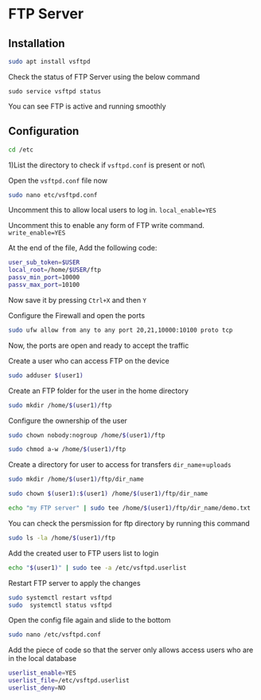 # FTP Server

## Installation



```bash
sudo apt install vsftpd
```
Check the status of FTP Server using the below command
```
sudo service vsftpd status
```
You can see FTP is active and running smoothly

## Configuration
```bash
cd /etc
``` 
1)List the directory to check if  `vsftpd.conf` is present or not\

Open the `vsftpd.conf` file now 
```bash
sudo nano etc/vsftpd.conf
```
Uncomment this to allow local users to log in.
`local_enable=YES`

Uncomment this to enable any form of FTP write command.
`write_enable=YES`

At the end of the file, 
Add the following code:
```bash
user_sub_token=$USER
local_root=/home/$USER/ftp
passv_min_port=10000
passv_max_port=10100
``` 
Now save it by pressing `Ctrl+X` and then `Y`

Configure the Firewall and open the ports
```bash
sudo ufw allow from any to any port 20,21,10000:10100 proto tcp
```
Now, the ports are open and ready to accept the traffic

Create a user who can access FTP on the device
```bash
sudo adduser $(user1)
```
Create an FTP folder for the user in the home directory
```bash
sudo mkdir /home/$(user1)/ftp
```
Configure the ownership of the user
```bash
sudo chown nobody:nogroup /home/$(user1)/ftp
```
```bash
sudo chmod a-w /home/$(user1)/ftp
```
Create a directory for user to access for transfers
`dir_name`=`uploads`
```bash
sudo mkdir /home/$(user1)/ftp/dir_name
```
```bash
sudo chown $(user1):$(user1) /home/$(user1)/ftp/dir_name
```
```bash
echo "my FTP server" | sudo tee /home/$(user1)/ftp/dir_name/demo.txt
```
You can check the persmission for ftp directory by running this command
```bash
sudo ls -la /home/$(user1)/ftp
```
Add the created user to FTP users list to login
```bash
echo "$(user1)" | sudo tee -a /etc/vsftpd.userlist
```
Restart FTP server to apply the changes
```bash
sudo systemctl restart vsftpd
sudo  systemctl status vsftpd
```
Open the config file again and slide to the bottom
```bash
sudo nano /etc/vsftpd.conf
```
Add the piece of code so that the server only allows access users who are in the local database
```bash
userlist_enable=YES
userlist_file=/etc/vsftpd.userlist
userlist_deny=NO
```
